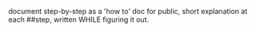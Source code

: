  document step-by-step as a 'how to' doc for public, short explanation at each ##step, written WHILE figuring it out.
